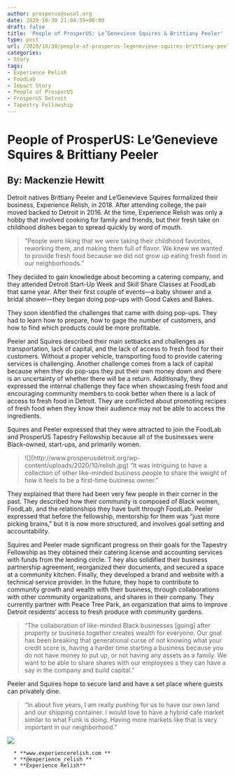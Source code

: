 ```yaml
---
author: prosperus@swsol.org
date: 2020-10-30 21:04:59+00:00
draft: false
title: 'People of ProsperUS: Le’Genevieve Squires & Brittiany Peeler'
type: post
url: /2020/10/30/people-of-prosperus-legenevieve-squires-brittiany-peeler/
categories:
- Story
tags:
- Experience Relish
- FoodLab
- Impact Story
- People of ProsperUS
- ProsperUS Detroit
- Tapestry Fellowship
---
```


# People of ProsperUS: Le’Genevieve Squires & Brittiany Peeler 




## By: Mackenzie Hewitt


Detroit natives Brittiany Peeler and Le’Genevieve Squires formalized their business, Experience Relish, in 2018. After attending college, the pair moved backed to Detroit in 2016. At the time, Experience Relish was only a hobby that involved cooking for family and friends, but their fresh take on childhood dishes began to spread quickly by word of mouth. 


<blockquote>“People were liking that we were taking their childhood favorites, reworking them, and making them full of flavor. We knew we wanted to provide fresh food because we did not grow up eating fresh food in our neighborhoods.”</blockquote>


They decided to gain knowledge about becoming a catering company, and they attended Detroit Start-Up Week and Skill Share Classes at FoodLab that same year. After their first couple of events—a baby shower and a bridal shower—they began doing pop-ups with Good Cakes and Bakes. 

They soon identified the challenges that came with doing pop-ups. They had to learn how to prepare, how to gage the number of customers, and how to find which products could be more profitable. 

Peeler and Squires described their main setbacks and challenges as transportation, lack of capital, and the lack of access to fresh food for their customers. Without a proper vehicle, transporting food to provide catering services is challenging. Another challenge comes from a lack of capital because when they do pop-ups they put their own money down and there is an uncertainty of whether there will be a return. Additionally, they expressed the internal challenge they face when showcasing fresh food and encouraging community members to cook better when there is a lack of access to fresh food in Detroit. They are conflicted about promoting recipes of fresh food when they know their audience may not be able to access the ingredients.

Squires and Peeler expressed that they were attracted to join the FoodLab and ProsperUS Tapestry Fellowship because all of the businesses were Black-owned, start-ups, and primarily women. 


<blockquote>![](http://www.prosperusdetroit.org/wp-content/uploads/2020/10/relish.jpg)
“It was intriguing to have a collection of other like-minded business people to share the weight of how it feels to be a first-time business owner.”</blockquote>


They explained that there had been very few people in their corner in the past. They described how their community is composed of Black women, FoodLab, and the relationships they have built through FoodLab. Peeler expressed that before the fellowship, mentorship for them was “just more picking brains,” but it is now more structured, and involves goal setting and accountability.



Squires and Peeler made significant progress on their goals for the Tapestry Fellowship as they obtained their catering license and accounting services with funds from the lending circle. T
hey also solidified their business partnership agreement, reorganized their documents, and secured a space at a community kitchen. Finally, they developed a brand and website with a technical service provider. In the future, they hope to contribute to community growth and wealth with their business, through collaborations with other community organizations, and shares in their company. They currently partner with Peace Tree Park, an organization that aims to improve Detroit residents’ access to fresh produce with community gardens. 


<blockquote>“The collaboration of like-minded Black businesses [going] after property or business together creates wealth for everyone. Our goal has been breaking that generational curse of not knowing what your credit score is, having a harder time starting a business because you do not have money to put up, or not having any assets as a family. We want to be able to share shares with our employees s they can have a say in the company and build capital.” </blockquote>


Peeler and Squires hope to secure land and have a set place where guests can privately dine. 


<blockquote>“In about five years, I am really pushing for us to have our own land and our shipping container. I would love to have a hybrid cafe market similar to what Funk is doing. Having more markets like that is very important in our neighborhood.”</blockquote>


[![](http://www.prosperusdetroit.org/wp-content/uploads/2020/10/logo.jpg)
](http://www.prosperusdetroit.org/wp-content/uploads/2020/10/logo.jpg)



 	  * **www.experiencerelish.com **
 	  * **@experience_relish **
 	  * **Experience Relish**

